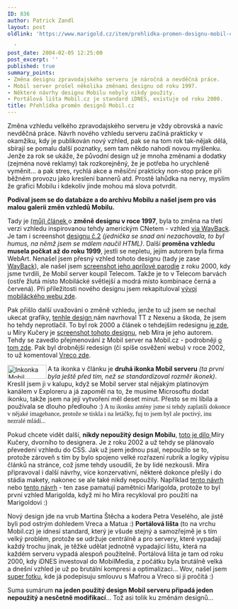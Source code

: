 ```yaml
---
ID: 836
author: Patrick Zandl
layout: post
oldlink: 'https://www.marigold.cz/item/prehlidka-promen-designu-mobil-cz

  '
post_date: 2004-02-05 12:25:00
post_excerpt: ''
published: true
summary_points:
- Změna designu zpravodajského serveru je náročná a nevděčná práce.
- Mobil server prošel několika změnami designu od roku 1997.
- Některé návrhy designu Mobilu nebyly nikdy použity.
- Portálová lišta Mobil.cz je standard iDNES, existuje od roku 2000.
title: Přehlídka proměn designů Mobil.cz
---
```


<p>
Změna vzhledu velkého zpravodajského serveru je vždy obrovská a navíc nevděčná práce. Návrh nového vzhledu serveru začíná prakticky v okamžiku, kdy je publikován nový vzhled, pak se na tom rok tak-nějak dělá, sbírají se pomalu další poznatky, sem tam někdo nahodí novou myšlenku. Jenže za rok se ukáže, že původní design už je mnoha změnami a dodatky (zejména nové reklamy) tak rozkorejněný, že je potřeba ho urychleně vyměnit... a pak stres, rychlá akce a měsíční prakticky non-stop práce při běžném provozu jako kreslení bannerů atd. Prostě lahůdka na nervy, myslím že grafici Mobilu i kdekoliv jinde&#160;mohou má slova potvrdit. </p>

<p>
<STRONG>Podíval jsem se do databáze a do archívu Mobilu a našel jsem pro vás malou galerii změn vzhledů Mobilu.</STRONG> </p>

<p>
Tady je <A href="http://mobil.idnes.cz/mobilni_komunikace/operatori/sluzby/c970616.html" target=_blank>(můj) článek </A>o <STRONG>změně designu v roce 1997</STRONG>, byla to změna na třetí verzi vzhledu inspirovanou tehdy americkým CNetem - vzhled <A href="http://web.archive.org/web/19971221121952/http://gsm.netforce.cz/" target=_blank>via WayBack</A>. Je tam i screenshot <A href="http://mobil.idnes.cz/obrazek/homepage.jpg" target=_blank>designu č.2</A> <EM>(jednička se snad ani nezachovala, to byl humus, na němž jsem se málem naučil HTML)</EM>. Další <STRONG>proměna vzhledu musela počkat až do roku 1999</STRONG>, jestli se nepletu, jejím autorem byla firma WebArt. Nenašel jsem přesný vzhled tohoto designu (tady je zase <A href="http://web.archive.org/web/19990417060908/http://www.mobil.cz/" target=_blank>WayBack</A>), ale našel jsem <A href="http://mobil.idnes.cz/obrazek/mobilapril2000.jpg" target=_blank>screenshot jeho aprílové parodie</A>&#160;z roku 2000, kdy jsme tvrdili, že Mobil server koupil Telecom. Takže je to v Telecom barvách (ostře žlutá místo Mobilácké světlejší a modrá místo kombinace černá a červená). Při příležitosti nového designu jsem rekapituloval <A href="http://mobil.idnes.cz/domov/geneze.html" target=_blank>vývoj mobiláckého webu zde</A>. </p>

<p>
Pak přišlo další uvažování o změně vzhledu, jenže to už jsem se nechal ukecat grafiky, <A href="http://mobil.idnes.cz/obrazek/navrhmsdesignu.jpg" target=_blank>tenhle design </A>nám navrhoval TT z Nexenu a škoda, že jsem ho tehdy neprotlačil. To byl rok 2000 a článek o tehdejším redesignu <A href="http://mobil.idnes.cz/publicistika/msdesign000925.html" target=_blank>je zde</A>, u Míry Kučery je <A href="http://www.continue.cz/web/reference/mobil-big.png" target=_blank>screenshot tohoto designu</A>, neb Míra je jeho autorem. Tehdy se zavedlo přejmenování z Mobil server na Mobil.cz - podrobněji <A href="http://mobil.idnes.cz/aktuality/zpravy_agentur/ms001101.html" target=_blank>o tom zde</A>. Pak byl drobnější redesign (či spíše osvěžení webu) v roce 2002, to už komentoval <A href="http://mobil.idnes.cz/domov/zmenadesignu020903.html" target=_blank>Vreco zde</A>. </p>

<p>
<IMG height=31 alt="Inkonka Mobil serveru z roku 1997" src="http://mobil.idnes.cz/grafika/mobilserver.gif" width=88 align=left>A ta ikonka v článku je <STRONG>druhá ikonka Mobil serveru</STRONG> <EM>(ta první byla ještě před tím, než se standardizoval rozměr ikonek)</EM>. Kreslil jsem ji v kalupu, když se Mobil server stal nějakým platinovým kanálem v Exploreru a já zapoměl na to, že musíme Microsoftu dodat ikonku, takže jsem na její vytvoření měl deset minut. Přesto se mi líbila a používala se dlouho předlouho :)<FONT face=Times> A tu ikonku antény jsme si tehdy zaplatili dokonce v nějaké imagebance, protože se tiskla i na letáčky, fuj to jsem byl ale poctivý, inu nezralé mládí...</FONT></p>

<p>
Pokud chcete vidět další, <STRONG>nikdy nepoužitý design Mobilu</STRONG>, <A href="http://www.continue.cz/projekty/cssmobil/" target=_blank>toto je dílo </A>Míry Kučery, dvorního to designera. Je z roku 2002 a už tehdy se plánovalo převedení vzhledu do CSS. Jak už jsem jednou psal, nepoužilo se to, protože zároveň s tím by bylo spojeno velké rozřazení rubrik a logiky výpisu článků na stránce, což jsme tehdy usoudili, že by lidé nezkousli. Míra připravoval i další návrhy, více konzervativní, některé dokonce přešly i do stádia makety, nakonec se ale také nikdy nepoužily. Například <A href="http://www.continue.cz/web/reference/mobil-02-big.png" target=_blank>tento návrh</A> nebo <A href="http://www.continue.cz/web/reference/mobil-01-big.png" target=_blank>tento návrh</A> - ten zase pamatují pamětníci Marigolda, protože to byl první vzhled Marigolda, když mi ho Míra recykloval pro použití na Marigoldovi :)</p>

<p>
Nový design jde na vrub&#160;Martina Štěcha&#160;a kodera Petra Veselého, ale jistě byli pod ostrým dohledem Vreca a Matua :) <STRONG>Portálová lišta</STRONG> (to na vrchu Mobil.cz) je idnesí standard, který je všude stejný a samozřejmě je s tím velký problém, protože se udržuje centrálně a pro servery, které vypadají každý trochu jinak, je těžké udělat jednotně vypadající lištu, která na každém serveru vypadá alespoň použitelně. Portálová lišta je tam od roku 2000, kdy iDNES&#160;investoval do MobilMedia, z počátku byla brutálně velká a&#160;dnešní vzhled je už po brutální kompresi a optimalizaci...&#160;Wov, našel jsem <A href="http://mobil.idnes.cz/publicistika/zpravy-publicistika/mobilidnes010112.html" target=_blank>super fotku</A>, kde já podepisuju smlouvu s Mafrou a Vreco si ji pročítá :)</p>

<p>
Suma sumárum <STRONG>na jeden použitý design Mobil serveru připadá jeden nepoužitý a nesčetně modifikací</STRONG>... Tož asi tolik ku změnám designů...</p>